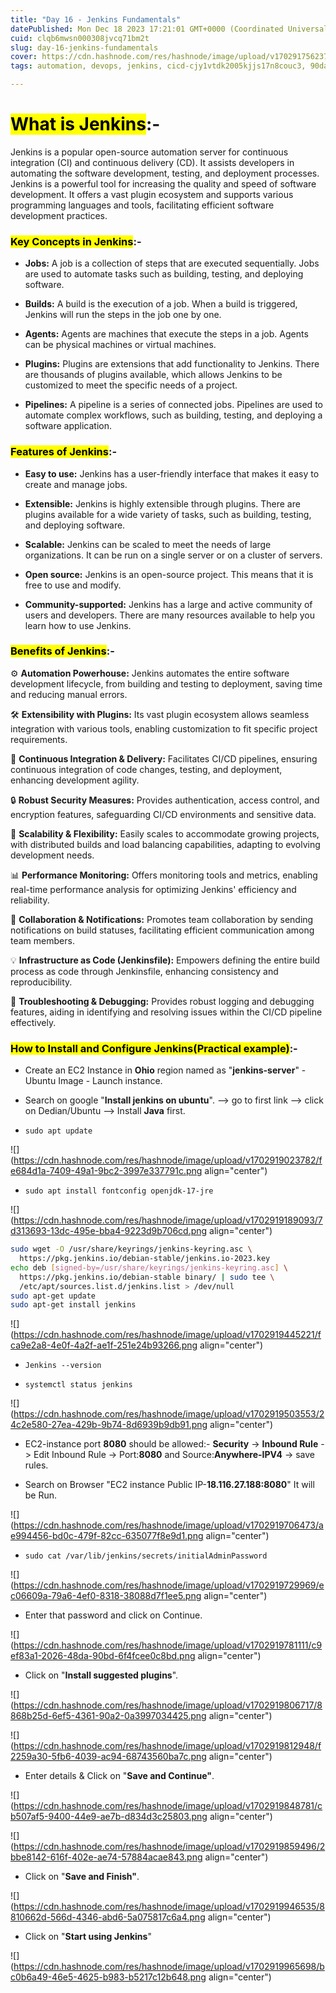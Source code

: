 ```yaml
---
title: "Day 16 - Jenkins Fundamentals"
datePublished: Mon Dec 18 2023 17:21:01 GMT+0000 (Coordinated Universal Time)
cuid: clqb6mwsn000308jvcq71bm2t
slug: day-16-jenkins-fundamentals
cover: https://cdn.hashnode.com/res/hashnode/image/upload/v1702917562373/61ad3778-c33c-47da-8819-a4f1ef9cd501.jpeg
tags: automation, devops, jenkins, cicd-cjy1vtdk2005kjjs17n8couc3, 90daysofdevops, shubhamlondhe, trainwithshubham, tws

---
```


# **<mark>What is Jenkins</mark>:-**

Jenkins is a popular open-source automation server for continuous integration (CI) and continuous delivery (CD). It assists developers in automating the software development, testing, and deployment processes. Jenkins is a powerful tool for increasing the quality and speed of software development. It offers a vast plugin ecosystem and supports various programming languages and tools, facilitating efficient software development practices.

### **<mark>Key Concepts in Jenkins</mark>:-**

* **Jobs:** A job is a collection of steps that are executed sequentially. Jobs are used to automate tasks such as building, testing, and deploying software.
    
* **Builds:** A build is the execution of a job. When a build is triggered, Jenkins will run the steps in the job one by one.
    
* **Agents:** Agents are machines that execute the steps in a job. Agents can be physical machines or virtual machines.
    
* **Plugins:** Plugins are extensions that add functionality to Jenkins. There are thousands of plugins available, which allows Jenkins to be customized to meet the specific needs of a project.
    
* **Pipelines:** A pipeline is a series of connected jobs. Pipelines are used to automate complex workflows, such as building, testing, and deploying a software application.
    

### **<mark>Features of Jenkins</mark>:-**

* **Easy to use:** Jenkins has a user-friendly interface that makes it easy to create and manage jobs.
    
* **Extensible:** Jenkins is highly extensible through plugins. There are plugins available for a wide variety of tasks, such as building, testing, and deploying software.
    
* **Scalable:** Jenkins can be scaled to meet the needs of large organizations. It can be run on a single server or on a cluster of servers.
    
* **Open source:** Jenkins is an open-source project. This means that it is free to use and modify.
    
* **Community-supported:** Jenkins has a large and active community of users and developers. There are many resources available to help you learn how to use Jenkins.
    

### **<mark>Benefits of Jenkins</mark>:-**

⚙️ **Automation Powerhouse:** Jenkins automates the entire software development lifecycle, from building and testing to deployment, saving time and reducing manual errors.

🛠️ **Extensibility with Plugins:** Its vast plugin ecosystem allows seamless integration with various tools, enabling customization to fit specific project requirements.

🚀 **Continuous Integration & Delivery:** Facilitates CI/CD pipelines, ensuring continuous integration of code changes, testing, and deployment, enhancing development agility.

🔒 **Robust Security Measures:** Provides authentication, access control, and encryption features, safeguarding CI/CD environments and sensitive data.

🔄 **Scalability & Flexibility:** Easily scales to accommodate growing projects, with distributed builds and load balancing capabilities, adapting to evolving development needs.

📊 **Performance Monitoring:** Offers monitoring tools and metrics, enabling real-time performance analysis for optimizing Jenkins' efficiency and reliability.

🤝 **Collaboration & Notifications:** Promotes team collaboration by sending notifications on build statuses, facilitating efficient communication among team members.

💡 **Infrastructure as Code (Jenkinsfile):** Empowers defining the entire build process as code through Jenkinsfile, enhancing consistency and reproducibility.

🔧 **Troubleshooting & Debugging:** Provides robust logging and debugging features, aiding in identifying and resolving issues within the CI/CD pipeline effectively.

### **<mark>How to Install and Configure Jenkins(Practical example)</mark>:-**

* Create an EC2 Instance in **Ohio** region named as "**jenkins-server**" - Ubuntu Image - Launch instance.
    
* Search on google "**Install jenkins on ubuntu**". --&gt; go to first link --&gt; click on Dedian/Ubuntu --&gt; Install **Java** first.
    
* `sudo apt update`
    

![](https://cdn.hashnode.com/res/hashnode/image/upload/v1702919023782/fe684d1a-7409-49a1-9bc2-3997e337791c.png align="center")

* `sudo apt install fontconfig openjdk-17-jre`
    

![](https://cdn.hashnode.com/res/hashnode/image/upload/v1702919189093/7d313693-13dc-495e-bba4-9223d9b706cd.png align="center")

```bash
sudo wget -O /usr/share/keyrings/jenkins-keyring.asc \
  https://pkg.jenkins.io/debian-stable/jenkins.io-2023.key
echo deb [signed-by=/usr/share/keyrings/jenkins-keyring.asc] \
  https://pkg.jenkins.io/debian-stable binary/ | sudo tee \
  /etc/apt/sources.list.d/jenkins.list > /dev/null
sudo apt-get update
sudo apt-get install jenkins
```

![](https://cdn.hashnode.com/res/hashnode/image/upload/v1702919445221/fca9e2a8-4e0f-4a2f-ae1f-251e24b93266.png align="center")

* `Jenkins --version`
    
* `systemctl status jenkins`
    

![](https://cdn.hashnode.com/res/hashnode/image/upload/v1702919503553/24c2e580-27ea-429b-9b74-8d6939b9db91.png align="center")

* EC2-instance port **8080** should be allowed:- **Security** -&gt; **Inbound Rule** -&gt; Edit Inbound Rule -&gt; Port:**8080** and Source:**Anywhere-IPV4** \-&gt; save rules.
    
* Search on Browser "EC2 instance Public IP-**18.116.27.188:8080**" It will be Run.
    

![](https://cdn.hashnode.com/res/hashnode/image/upload/v1702919706473/ae994456-bd0c-479f-82cc-635077f8e9d1.png align="center")

* `sudo cat /var/lib/jenkins/secrets/initialAdminPassword`
    

![](https://cdn.hashnode.com/res/hashnode/image/upload/v1702919729969/ec06609a-79a6-4ef0-8318-38088d7f1ee5.png align="center")

* Enter that password and click on Continue.
    

![](https://cdn.hashnode.com/res/hashnode/image/upload/v1702919781111/c9ef83a1-2026-48da-90bd-6f4fcee0c8bd.png align="center")

* Click on "**Install suggested plugins**".
    

![](https://cdn.hashnode.com/res/hashnode/image/upload/v1702919806717/8868b25d-6ef5-4361-90a2-0a3997034425.png align="center")

![](https://cdn.hashnode.com/res/hashnode/image/upload/v1702919812948/f2259a30-5fb6-4039-ac94-68743560ba7c.png align="center")

* Enter details & Click on "**Save and Continue"**.
    

![](https://cdn.hashnode.com/res/hashnode/image/upload/v1702919848781/cb507af5-9400-44e9-ae7b-d834d3c25803.png align="center")

![](https://cdn.hashnode.com/res/hashnode/image/upload/v1702919859496/2bbe8142-616f-402e-ae74-57884acae843.png align="center")

* Click on "**Save and Finish"**.
    

![](https://cdn.hashnode.com/res/hashnode/image/upload/v1702919946535/8810662d-566d-4346-abd6-5a075817c6a4.png align="center")

* Click on "**Start using Jenkins**"
    

![](https://cdn.hashnode.com/res/hashnode/image/upload/v1702919965698/bc0b6a49-46e5-4625-b983-b5217c12b648.png align="center")